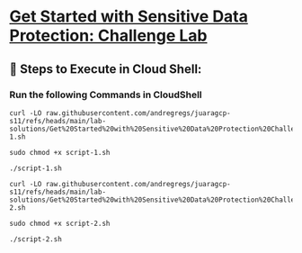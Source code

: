 # [Get Started with Sensitive Data Protection: Challenge Lab](https://www.cloudskillsboost.google/course_templates/750/labs/510997)


## 🚀 **Steps to Execute in Cloud Shell:**
### Run the following Commands in CloudShell
```
curl -LO raw.githubusercontent.com/andregregs/juaragcp-s11/refs/heads/main/lab-solutions/Get%20Started%20with%20Sensitive%20Data%20Protection%20Challenge%20Lab/script-1.sh

sudo chmod +x script-1.sh

./script-1.sh
```
```
curl -LO raw.githubusercontent.com/andregregs/juaragcp-s11/refs/heads/main/lab-solutions/Get%20Started%20with%20Sensitive%20Data%20Protection%20Challenge%20Lab/script-2.sh

sudo chmod +x script-2.sh

./script-2.sh

```